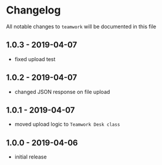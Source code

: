 # Changelog

All notable changes to `teamwork` will be documented in this file

## 1.0.3 - 2019-04-07
- fixed upload test

## 1.0.2 - 2019-04-07
- changed JSON response on file upload

## 1.0.1 - 2019-04-07
- moved upload logic to `Teamwork Desk class`

## 1.0.0 - 2019-04-06
- initial release
